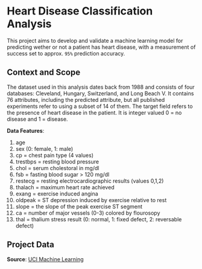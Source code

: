 # Heart Disease Classification Analysis

This project aims to develop and validate a machine learning model for predicting wether or not a patient has heart disease, with a measurement of success set to approx. `95%` prediction accuracy.

## Context and Scope
The dataset used in this analysis dates back from 1988 and consists of four databases: Cleveland, Hungary, Switzerland, and Long Beach V. It contains 76 attributes, including the predicted attribute, but all published experiments refer to using a subset of 14 of them. The target field refers to the presence of heart disease in the patient. It is integer valued 0 = no disease and 1 = disease.

<b>Data Features</b>:
1. age
2. sex (0: female, 1: male)
3. cp = chest pain type (4 values)
4. trestbps = resting blood pressure
5. chol = serum cholestoral in mg/dl
6. fsb = fasting blood sugar > 120 mg/dl
7. restecg = resting electrocardiographic results (values 0,1,2)
8. thalach = maximum heart rate achieved
9. exang = exercise induced angina
10. oldpeak = ST depression induced by exercise relative to rest
11. slope = the slope of the peak exercise ST segment
12. ca = number of major vessels (0-3) colored by flourosopy
13. thal = thalium stress result (0: normal, 1: fixed defect, 2: reversable defect)

## Project Data

<b>Source</b>: <a href='https://archive.ics.uci.edu/dataset/45/heart+disease'>UCI Machine Learning</a>









